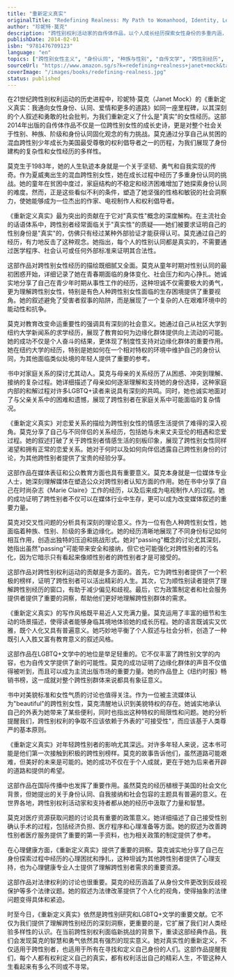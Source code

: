 ```yaml
---
title: "重新定义真实"
originalTitle: "Redefining Realness: My Path to Womanhood, Identity, Love & So Much More"
author: "珍妮特·莫克"
description: "跨性别权利活动家的自传体作品，以个人成长经历探索女性身份的多重内涵，挑战主流社会对真实性和女性气质的固化认知。"
publishDate: 2014-02-01
isbn: "9781476709123"
language: "en"
topics: ["跨性别女性主义", "身份认同", "种族与性别", "自传文学", "跨性别经历", "女性多样性", "社会边缘群体", "成长叙事"]
sourceUrl: "https://www.amazon.sg/s?k=redefining+realness+janet+mock&tag=inkrupt-22"
coverImage: "/images/books/redefining-realness.jpg"
status: published
---
```


在21世纪跨性别权利运动的历史进程中，珍妮特·莫克（Janet Mock）的《重新定义真实：我通向女性身份、认同、爱情和更多的道路》如同一座里程碑，以其深刻的个人叙述和勇敢的社会批判，为我们重新定义了什么是"真实"的女性经历。这部2014年出版的自传体作品不仅是一位跨性别女性的成长史诗，更是对整个社会关于性别、种族、阶级和身份认同固化观念的有力挑战。莫克通过分享自己从贫困的混血跨性别少年成长为美国最受尊敬的权利倡导者之一的历程，为我们展现了身份建构的复杂性和女性经历的多样性。

莫克生于1983年，她的人生轨迹本身就是一个关于坚韧、勇气和自我实现的传奇。作为夏威夷出生的混血跨性别女性，她在成长过程中经历了多重身份认同的挑战。她的童年在贫困中度过，家庭结构的不稳定和经济困难增加了她探索身份认同的难度。然而，正是这些看似不利的条件，塑造了她坚强的性格和敏锐的社会洞察力，使她能够成为一位杰出的作家、电视制作人和权利倡导者。

《重新定义真实》最为突出的贡献在于它对"真实性"概念的深度解构。在主流社会的话语体系中，跨性别者经常面临关于"真实性"的质疑——她们被要求证明自己的性别身份是"真实"的，仿佛只有经过某种外部验证才能获得认可。莫克通过自己的经历，有力地反击了这种观念。她指出，每个人的性别认同都是真实的，不需要通过医学程序、社会认可或任何外部标准来证明其合法性。

这部作品对跨性别女性经历的描绘既细腻又全面。莫克从童年时期对性别认同的最初困惑开始，详细记录了她在青春期面临的身体变化、社会压力和内心挣扎。她诚实地分享了自己在青少年时期从事性工作的经历，这种坦诚不仅需要极大的勇气，更为理解跨性别女性，特别是有色人种跨性别女性面临的生存困境提供了重要视角。她的叙述避免了受害者叙事的陷阱，而是展现了一个复杂的人在艰难环境中的能动性和抗争。

莫克对教育改变命运重要性的强调具有深刻的社会意义。她通过自己从社区大学到纽约大学新闻系的求学经历，展现了教育如何为边缘化群体提供向上流动的可能。她的成功不仅是个人奋斗的结果，更体现了制度性支持对边缘化群体的重要作用。她在纽约大学的经历，特别是她如何在一个相对特权的环境中维护自己的身份认同，为其他面临类似处境的年轻人提供了重要的参考。

书中对家庭关系的探讨尤其动人。莫克与母亲的关系经历了从困惑、冲突到理解、接纳的复杂过程。她详细描述了母亲如何逐渐理解和支持她的身份选择，这种家庭内部的和解过程对许多LGBTQ+读者来说具有深刻的共鸣。同时，她也诚实地面对了与父亲关系中的困难和遗憾，展现了跨性别者在家庭关系中可能面临的复杂情况。

《重新定义真实》对恋爱关系的描绘为跨性别女性的情感生活提供了难得的深入视角。莫克分享了自己与不同伴侣的关系经历，包括她与未来丈夫亚伦的相遇和恋爱过程。她的叙述打破了关于跨性别者情感生活的刻板印象，展现了跨性别女性同样渴望和拥有正常的恋爱关系。她对于何时以及如何向伴侣透露自己跨性别身份的讨论，为其他跨性别者提供了宝贵的经验分享。

这部作品在媒体表征和公众教育方面也具有重要意义。莫克本身就是一位媒体专业人士，她深刻理解媒体在塑造公众对跨性别者认知方面的作用。她在书中分享了自己在时尚杂志《Marie Claire》工作的经历，以及后来成为电视制作人的过程。她的成功证明了跨性别者不仅可以在媒体行业中生存，更可以成为改变媒体叙述的重要力量。

莫克对交叉性问题的分析具有深刻的理论意义。作为一位有色人种跨性别女性，她面临着种族、性别、阶级的多重边缘化。她的经历清晰地展现了不同身份标记如何相互作用，创造出独特的压迫和挑战形式。她对"passing"概念的讨论尤其深刻，她指出虽然"passing"可能带来安全和接纳，但它也可能强化对跨性别者的污名化，因为它暗示只有看起来像顺性别者的跨性别者才是可接受的。

这部作品对跨性别权利运动的贡献是多方面的。首先，它为跨性别者提供了一个积极的榜样，证明了跨性别者可以活出精彩的人生。其次，它为顺性别读者提供了理解跨性别经历的窗口，有助于减少偏见和歧视。最后，它为政策制定者和社会服务提供者提供了重要的洞察，帮助他们更好地理解跨性别群体的需求。

《重新定义真实》的写作风格既平易近人又充满力量。莫克运用了丰富的细节和生动的场景描述，使得读者能够身临其境地体验她的成长历程。她的语言既诚实又优雅，既个人化又具有普遍意义。她巧妙地平衡了个人叙述与社会分析，创造了一种既引人入胜又富有教育意义的叙述风格。

这部作品在LGBTQ+文学中的地位是举足轻重的。它不仅丰富了跨性别文学的内容，也为自传文学提供了新的可能性。莫克的成功证明了边缘化群体的声音不仅值得被听到，而且可以成为主流出版市场的重要力量。她的作品登上《纽约时报》畅销书榜，这一成就对整个跨性别群体来说都具有象征意义。

书中对美貌标准和女性气质的讨论也值得关注。作为一位被主流媒体认为"beautiful"的跨性别女性，莫克清醒地认识到美貌特权的存在。她诚实地承认自己的外表为她带来了某些便利，同时也指出这种特权的局限性和问题。她的分析提醒我们，跨性别权利的争取不应该依赖于外表的"可接受性"，而应该基于人类尊严的基本原则。

《重新定义真实》对年轻跨性别者的影响尤其深远。对许多年轻人来说，这本书可能是他们第一次接触到积极的跨性别榜样。莫克的故事告诉他们，虽然道路可能艰难，但美好的未来是可能的。她的成功不仅在于个人成就，更在于她为后来者开辟的道路和提供的希望。

这部作品在国际传播中也发挥了重要作用。虽然莫克的经历植根于美国的社会文化背景，但她提出的关于身份认同、自我接纳和社会包容的主题具有普遍的意义。在世界各地，跨性别权利活动家和支持者都从她的经历中汲取了力量和智慧。

莫克对医疗资源获取问题的讨论具有重要的政策意义。她详细描述了自己接受性别确认手术的过程，包括经济负担、医疗程序和心理准备等方面。她的叙述为改善跨性别者医疗服务提供了重要的第一手资料，也为相关政策的制定提供了参考。

在心理健康方面，《重新定义真实》提供了重要的洞察。莫克诚实地分享了自己在身份探索过程中经历的心理困扰和挣扎，这种坦诚为其他跨性别者提供了心理支持，也为心理健康专业人士提供了理解跨性别者需求的重要资源。

这部作品对法律权利的讨论也很重要。莫克的经历涵盖了从身份文件更改到反歧视保护等多个法律议题。她的叙述为法律改革提供了个人化的视角，使得抽象的法律问题变得具体和紧迫。

时至今日，《重新定义真实》依然是跨性别研究和LGBTQ+文学的重要文献。它不仅为我们提供了理解跨性别经历的深刻洞察，更重要的是，它扩展了我们对人类经验多样性的认识。在当前跨性别权利面临新挑战的背景下，重读这部经典作品，我们会发现莫克的智慧和勇气依然具有强烈的现实意义。她对真实性的重新定义，不仅适用于跨性别者，也适用于所有在寻找和定义自己身份的人们。这部作品提醒我们，每个人都有权利定义自己的真实，都有权利活出自己的精彩人生，不管这种人生看起来有多么不同或不寻常。